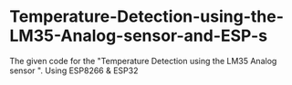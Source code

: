 # Temperature-Detection-using-the-LM35-Analog-sensor-and-ESP-s
The given code for the "Temperature Detection using the LM35 Analog sensor ". Using ESP8266 &amp; ESP32
